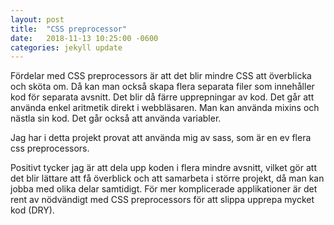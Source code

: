 ```yaml
---
layout: post
title:  "CSS preprocessor"
date:   2018-11-13 10:25:00 -0600
categories: jekyll update
---
```


Fördelar med CSS preprocessors är att det blir mindre CSS att överblicka och sköta om. Då kan man också skapa flera separata filer som innehåller kod för separata avsnitt. Det blir då färre upprepningar av kod. Det går att använda enkel aritmetik direkt i webbläsaren. Man kan använda mixins och nästla sin kod. Det går också att använda variabler.

Jag har i detta projekt provat att använda mig av sass, som är en ev flera css preprocessors. 

Positivt tycker jag är att dela upp koden i flera mindre avsnitt, vilket gör att det blir lättare att få överblick och att samarbeta i större projekt, då man kan jobba med olika delar samtidigt. För mer komplicerade applikationer är det rent av nödvändigt med CSS preprocessors för att slippa upprepa mycket kod (DRY).

